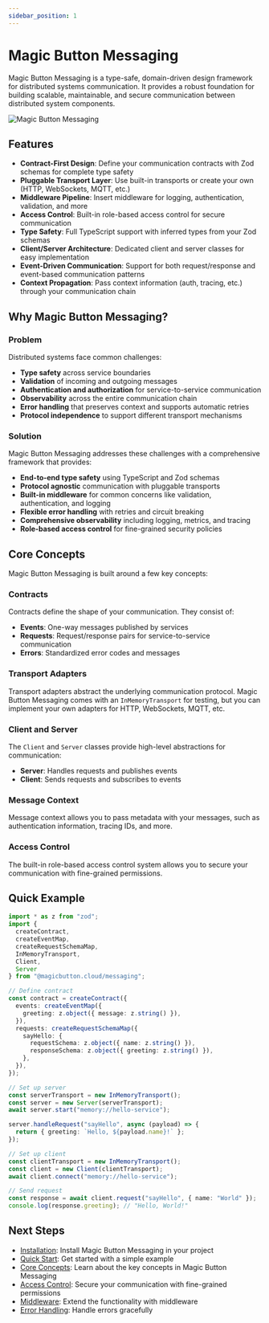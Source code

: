 ```yaml
---
sidebar_position: 1
---
```


# Magic Button Messaging

Magic Button Messaging is a type-safe, domain-driven design framework for distributed systems communication. It provides a robust foundation for building scalable, maintainable, and secure communication between distributed system components.

![Magic Button Messaging](https://via.placeholder.com/800x400?text=Magic+Button+Messaging)

## Features

- **Contract-First Design**: Define your communication contracts with Zod schemas for complete type safety
- **Pluggable Transport Layer**: Use built-in transports or create your own (HTTP, WebSockets, MQTT, etc.)
- **Middleware Pipeline**: Insert middleware for logging, authentication, validation, and more
- **Access Control**: Built-in role-based access control for secure communication
- **Type Safety**: Full TypeScript support with inferred types from your Zod schemas
- **Client/Server Architecture**: Dedicated client and server classes for easy implementation
- **Event-Driven Communication**: Support for both request/response and event-based communication patterns
- **Context Propagation**: Pass context information (auth, tracing, etc.) through your communication chain

## Why Magic Button Messaging?

### Problem

Distributed systems face common challenges:

- **Type safety** across service boundaries
- **Validation** of incoming and outgoing messages
- **Authentication and authorization** for service-to-service communication
- **Observability** across the entire communication chain
- **Error handling** that preserves context and supports automatic retries
- **Protocol independence** to support different transport mechanisms

### Solution

Magic Button Messaging addresses these challenges with a comprehensive framework that provides:

- **End-to-end type safety** using TypeScript and Zod schemas
- **Protocol agnostic** communication with pluggable transports
- **Built-in middleware** for common concerns like validation, authentication, and logging
- **Flexible error handling** with retries and circuit breaking
- **Comprehensive observability** including logging, metrics, and tracing
- **Role-based access control** for fine-grained security policies

## Core Concepts

Magic Button Messaging is built around a few key concepts:

### Contracts

Contracts define the shape of your communication. They consist of:

- **Events**: One-way messages published by services
- **Requests**: Request/response pairs for service-to-service communication
- **Errors**: Standardized error codes and messages

### Transport Adapters

Transport adapters abstract the underlying communication protocol. Magic Button Messaging comes with an `InMemoryTransport` for testing, but you can implement your own adapters for HTTP, WebSockets, MQTT, etc.

### Client and Server

The `Client` and `Server` classes provide high-level abstractions for communication:

- **Server**: Handles requests and publishes events
- **Client**: Sends requests and subscribes to events

### Message Context

Message context allows you to pass metadata with your messages, such as authentication information, tracing IDs, and more.

### Access Control

The built-in role-based access control system allows you to secure your communication with fine-grained permissions.

## Quick Example

```typescript
import * as z from "zod";
import { 
  createContract, 
  createEventMap, 
  createRequestSchemaMap, 
  InMemoryTransport, 
  Client, 
  Server 
} from "@magicbutton.cloud/messaging";

// Define contract
const contract = createContract({
  events: createEventMap({
    greeting: z.object({ message: z.string() }),
  }),
  requests: createRequestSchemaMap({
    sayHello: {
      requestSchema: z.object({ name: z.string() }),
      responseSchema: z.object({ greeting: z.string() }),
    },
  }),
});

// Set up server
const serverTransport = new InMemoryTransport();
const server = new Server(serverTransport);
await server.start("memory://hello-service");

server.handleRequest("sayHello", async (payload) => {
  return { greeting: `Hello, ${payload.name}!` };
});

// Set up client
const clientTransport = new InMemoryTransport();
const client = new Client(clientTransport);
await client.connect("memory://hello-service");

// Send request
const response = await client.request("sayHello", { name: "World" });
console.log(response.greeting); // "Hello, World!"
```

## Next Steps

- [Installation](installation): Install Magic Button Messaging in your project
- [Quick Start](quick-start): Get started with a simple example
- [Core Concepts](core-concepts/contracts): Learn about the key concepts in Magic Button Messaging
- [Access Control](features/access-control): Secure your communication with fine-grained permissions
- [Middleware](features/middleware): Extend the functionality with middleware
- [Error Handling](features/error-handling): Handle errors gracefully